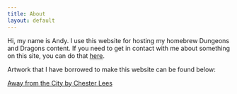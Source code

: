 ```yaml
---
title: About
layout: default
---
```

Hi, my name is Andy. I use this website for hosting my homebrew Dungeons and Dragons content. If you need to get in contact with me about something on this site, you can do that <a href="https://www.adtme.com/contact.html">here</a>.

Artwork that I have borrowed to make this website can be found below:

<a href="https://commons.wikimedia.org/wiki/File:Away_from_the_City.jpg">Away from the City by Chester Lees</a>